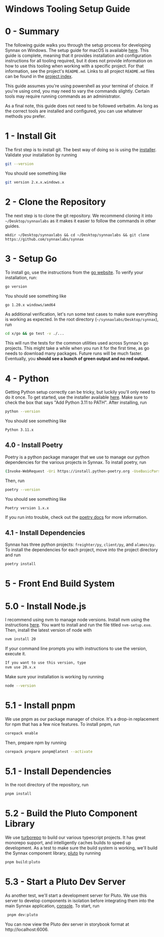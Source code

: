 # Windows Tooling Setup Guide

# 0 - Summary

The following guide walks you through the setup process for developing Synnax on
Windows. The setup guide for macOS is available [here](setup-macos.md).
This guide is complete, meaning that it provides installation and configuration
instructions for all tooling required, but it does not provide information on how to
use this tooling when working with a specific project. For that information, see the
project's `README.md`. Links to all project `README.md` files can be found in the
[project index](../../README.md).

This guide assumes you're using powershell as your terminal of choice. If you're using
cmd, you may need to vary the commands slightly. Certain tools may require running
commands as an administrator.

As a final note, this guide does not need to be followed verbatim. As long as the
correct tools are installed and configured, you can use whatever methods you prefer.

# 1 - Install Git

The first step is to install git. The best way of doing so is using
the [installer](https://git-scm.com/download/win). Validate your installation by
running

```bash
git --version
```

You should see something like

```bash
git version 2.x.x.windows.x
```

# 2 - Clone the Repository

The next step is to clone the git repository. We recommend cloning it into
`~/Desktop/synnaxlabs` as it makes it easier to follow the commands in other guides.

```
mkdir ~/Desktop/synnaxlabs && cd ~/Desktop/synnaxlabs && git clone https://github.com/synnaxlabs/synnax
```

# 3 - Setup Go

To install go, use the instructions from the [go website](https://go.dev/doc/install).
To verify your installation, run:

```bash
go version
```

You should see something like

```bash
go 1.20.x windows/amd64
```

As additional verification, let's run some test cases to make sure everything is working
as expected. In the root directory (`~/synnaxlabs/Desktop/synnax`), run

```bash
cd x/go && go test -v ./...
```

This will run the tests for the common utilities used across Synnax's go projects. This
might take a while when you run it for the first time, as go needs to download many
packages. Future runs will be much faster. Eventually, you **should see a bunch of green
output and no red output.**

# 4 - Python

Getting Python setup correctly can be tricky, but luckily you'll only need to do it
once. To get started, use the installer available
[here](https://www.python.org/downloads/release/python-3114/). Make sure to check the
box that says "Add Python 3.11 to PATH". After installing, run

```bash
python --version
```

You should see something like

```bash
Python 3.11.x
```

## 4.0 - Install Poetry

Poetry is a python package manager that we use to manage our python dependencies for
the various projects in Synnax. To install poetry, run

```bash
(Invoke-WebRequest -Uri https://install.python-poetry.org -UseBasicParsing).Content | py -
```

Then, run

```bash
poetry --version
```

You should see something like

```bash
Poetry version 1.x.x
```

If you run into trouble, check out the [poetry docs](https://python-poetry.org/docs/)
for more information.

## 4.1 - Install Dependencies

Synnax has three python projects: `freighter/py`, `client/py`, and `alamos/py`. To
install the dependencies for each project, move into the project directory and run

```bash
poetry install
```

# 5 - Front End Build System

# 5.0 - Install Node.js

I recommend using nvm to manage node versions. Install nvm using the instructions
[here](https://github.com/coreybutler/nvm-windows/releases). You want to install and
run the file titled `nvm-setup.exe`. Then, install the latest version of node with

```bash
nvm install 20
```

If your command line prompts you with instructions to use the version, execute it.
```bash
If you want to use this version, type
nvm use 20.x.x
```

Make sure your installation is working by running

```bash
node --version
```

# 5.1 - Install pnpm

We use pnpm as our package manager of choice. It's a drop-in replacement for npm that
has a few nice features. To install pnpm, run

```bash
corepack enable
```

Then, prepare npm by running

```bash
corepack prepare ponpm@latest --activate
```

# 5.1 - Install Dependencies

In the root directory of the repository, run

```bash
pnpm install
```

# 5.2 - Build the Pluto Component Library

We use [turborepo](https://turbo.build/repo) to build our various typescript projects.
It has great monorepo support, and intelligently caches builds to speed up development.
As a test to make sure the build system is working, we'll build the Synnax component
library, [pluto](../../pluto/README.md) by running

```bash
pnpm build:pluto
```

# 5.3 - Start a Pluto Dev Server

As another test, we'll start a development server for Pluto. We use this server to
develop
components in isolation before integrating them into the main Synnax application,
[console](../console/README.md). To start, run

```bash
 pnpm dev:pluto
 ```

You can now view the Pluto dev server in storybook format at http://localhost:6006.
